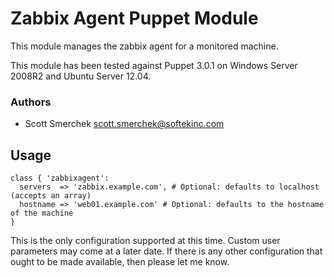 # Zabbix Agent Puppet Module
This module manages the zabbix agent for a monitored machine.

This module has been tested against Puppet 3.0.1 on Windows Server 2008R2 and Ubuntu Server 12.04.

### Authors
* Scott Smerchek <scott.smerchek@softekinc.com>

## Usage

```puppet
class { 'zabbixagent':
  servers  => 'zabbix.example.com', # Optional: defaults to localhost (accepts an array)
  hostname => 'web01.example.com' # Optional: defaults to the hostname of the machine
}
```

This is the only configuration supported at this time. Custom user parameters may
come at a later date. If there is any other configuration that ought to be made available,
then please let me know.
